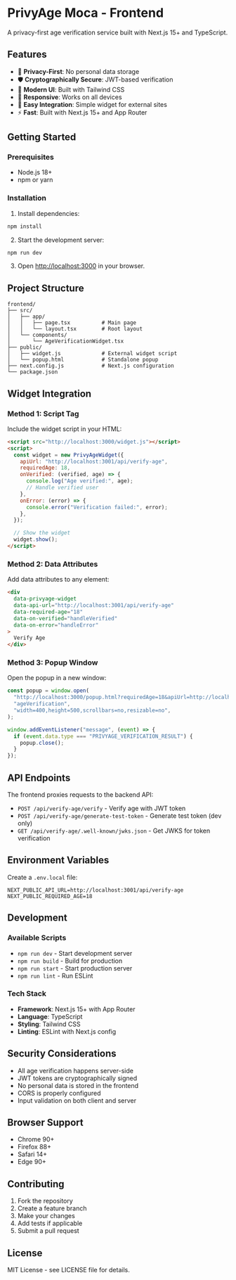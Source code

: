 # PrivyAge Moca - Frontend

A privacy-first age verification service built with Next.js 15+ and TypeScript.

## Features

- 🔐 **Privacy-First**: No personal data storage
- 🛡️ **Cryptographically Secure**: JWT-based verification
- 🎨 **Modern UI**: Built with Tailwind CSS
- 📱 **Responsive**: Works on all devices
- 🔌 **Easy Integration**: Simple widget for external sites
- ⚡ **Fast**: Built with Next.js 15+ and App Router

## Getting Started

### Prerequisites

- Node.js 18+
- npm or yarn

### Installation

1. Install dependencies:

```bash
npm install
```

2. Start the development server:

```bash
npm run dev
```

3. Open [http://localhost:3000](http://localhost:3000) in your browser.

## Project Structure

```
frontend/
├── src/
│   ├── app/
│   │   ├── page.tsx          # Main page
│   │   └── layout.tsx        # Root layout
│   └── components/
│       └── AgeVerificationWidget.tsx
├── public/
│   ├── widget.js             # External widget script
│   └── popup.html            # Standalone popup
├── next.config.js            # Next.js configuration
└── package.json
```

## Widget Integration

### Method 1: Script Tag

Include the widget script in your HTML:

```html
<script src="http://localhost:3000/widget.js"></script>
<script>
  const widget = new PrivyAgeWidget({
    apiUrl: "http://localhost:3001/api/verify-age",
    requiredAge: 18,
    onVerified: (verified, age) => {
      console.log("Age verified:", age);
      // Handle verified user
    },
    onError: (error) => {
      console.error("Verification failed:", error);
    },
  });

  // Show the widget
  widget.show();
</script>
```

### Method 2: Data Attributes

Add data attributes to any element:

```html
<div
  data-privyage-widget
  data-api-url="http://localhost:3001/api/verify-age"
  data-required-age="18"
  data-on-verified="handleVerified"
  data-on-error="handleError"
>
  Verify Age
</div>
```

### Method 3: Popup Window

Open the popup in a new window:

```javascript
const popup = window.open(
  "http://localhost:3000/popup.html?requiredAge=18&apiUrl=http://localhost:3001/api/verify-age",
  "ageVerification",
  "width=400,height=500,scrollbars=no,resizable=no",
);

window.addEventListener("message", (event) => {
  if (event.data.type === "PRIVYAGE_VERIFICATION_RESULT") {
    popup.close();
  }
});
```

## API Endpoints

The frontend proxies requests to the backend API:

- `POST /api/verify-age/verify` - Verify age with JWT token
- `POST /api/verify-age/generate-test-token` - Generate test token (dev only)
- `GET /api/verify-age/.well-known/jwks.json` - Get JWKS for token verification

## Environment Variables

Create a `.env.local` file:

```env
NEXT_PUBLIC_API_URL=http://localhost:3001/api/verify-age
NEXT_PUBLIC_REQUIRED_AGE=18
```

## Development

### Available Scripts

- `npm run dev` - Start development server
- `npm run build` - Build for production
- `npm run start` - Start production server
- `npm run lint` - Run ESLint

### Tech Stack

- **Framework**: Next.js 15+ with App Router
- **Language**: TypeScript
- **Styling**: Tailwind CSS
- **Linting**: ESLint with Next.js config

## Security Considerations

- All age verification happens server-side
- JWT tokens are cryptographically signed
- No personal data is stored in the frontend
- CORS is properly configured
- Input validation on both client and server

## Browser Support

- Chrome 90+
- Firefox 88+
- Safari 14+
- Edge 90+

## Contributing

1. Fork the repository
2. Create a feature branch
3. Make your changes
4. Add tests if applicable
5. Submit a pull request

## License

MIT License - see LICENSE file for details.
